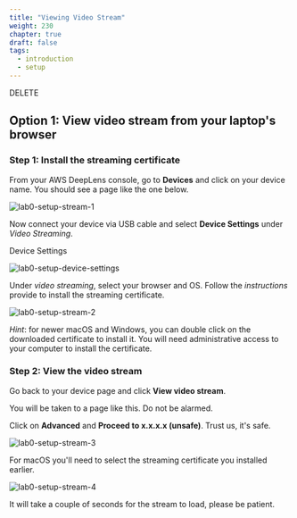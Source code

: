 ```yaml
---
title: "Viewing Video Stream"
weight: 230
chapter: true
draft: false
tags:
  - introduction
  - setup
---
```



DELETE



## Option 1: View video stream from your laptop's browser

### Step 1: Install the streaming certificate

From your AWS DeepLens console, go to **Devices** and click on your device name. You should see a page like the one below.

![lab0-setup-stream-1](/images/200_device_setup/lab0-setup-stream-1.png)



Now connect your device via USB cable and select **Device Settings** under *Video Streaming*.

Device Settings

![lab0-setup-device-settings](/images/200_device_setup/lab0-setup-device-settings.png)

Under *video streaming*, select your browser and OS. Follow the *instructions* provide to install the streaming certificate. 

![lab0-setup-stream-2](/images/200_device_setup/lab0-setup-stream-2.png)

*Hint*: for newer macOS and Windows, you can double click on the downloaded certificate to install it. You will need administrative access to your computer to install the certificate.

### Step 2: View the video stream

Go back to your device page and click **View video stream**.

You will be taken to a page like this. Do not be alarmed. 

Click on **Advanced** and **Proceed to x.x.x.x (unsafe)**. Trust us, it's safe.

![lab0-setup-stream-3](/images/200_device_setup/lab0-setup-stream-3.png)

For macOS you'll need to select the streaming certificate you installed earlier.

![lab0-setup-stream-4](/images/200_device_setup/lab0-setup-stream-4.png)



It will take a couple of seconds for the stream to load, please be patient.
